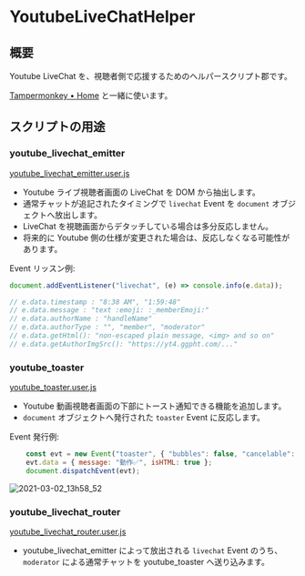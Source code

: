 # YoutubeLiveChatHelper

## 概要

Youtube LiveChat を、視聴者側で応援するためのヘルパースクリプト郡です。

[Tampermonkey • Home](https://www.tampermonkey.net/) と一緒に使います。

## スクリプトの用途

### youtube_livechat_emitter

[youtube_livechat_emitter.user.js](./youtube_livechat_emitter.user.js)

- Youtube ライブ視聴者画面の LiveChat を DOM から抽出します。
- 通常チャットが追記されたタイミングで `livechat` Event を `document` オブジェクトへ放出します。
- LiveChat を視聴画面からデタッチしている場合は多分反応しません。
- 将来的に Youtube 側の仕様が変更された場合は、反応しなくなる可能性があります。

Event リッスン例:

```js
document.addEventListener("livechat", (e) => console.info(e.data));

// e.data.timestamp : "8:38 AM", "1:59:48"
// e.data.message : "text :emoji: :_memberEmoji:"
// e.data.authorName : "handleName"
// e.data.authorType : "", "member", "moderator"
// e.data.getHtml(): "non-escaped plain message, <img> and so on"
// e.data.getAuthorImgSrc(): "https://yt4.ggpht.com/..."
```

### youtube_toaster

[youtube_toaster.user.js](./youtube_toaster.user.js)

- Youtube 動画視聴者画面の下部にトースト通知できる機能を追加します。
- `document` オブジェクトへ発行された `toaster` Event に反応します。

Event 発行例:

```js
    const evt = new Event("toaster", { "bubbles": false, "cancelable": false });
    evt.data = { message: "動作✅", isHTML: true };
    document.dispatchEvent(evt);
```

![2021-03-02_13h58_52](https://user-images.githubusercontent.com/5955540/109599925-7fbaf300-7b5f-11eb-97de-8fcaad9dc511.png)

### youtube_livechat_router

[youtube_livechat_router.user.js](./youtube_livechat_router.user.js)

- youtube_livechat_emitter によって放出される `livechat` Event のうち、`moderator` による通常チャットを youtube_toaster へ送り込みます。
